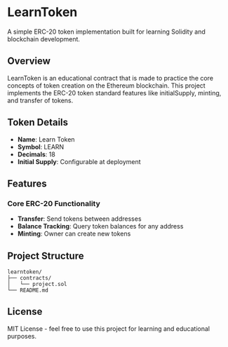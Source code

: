 # LearnToken 

A simple ERC-20 token implementation built for learning Solidity and blockchain development.

## Overview

LearnToken is an educational contract that is made to practice the core concepts of token creation on the Ethereum blockchain. This project implements the ERC-20 token standard features like  initialSupply, minting, and transfer of tokens.

## Token Details

- **Name**: Learn Token
- **Symbol**: LEARN
- **Decimals**: 18
- **Initial Supply**: Configurable at deployment

## Features

### Core ERC-20 Functionality
- **Transfer**: Send tokens between addresses
- **Balance Tracking**: Query token balances for any address
- **Minting**: Owner can create new tokens

## Project Structure

```
learntoken/
├── contracts/
│   └── project.sol
└── README.md
```

## License

MIT License - feel free to use this project for learning and educational purposes.
